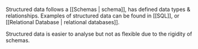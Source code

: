 Structured data follows a [[Schemas | schema]], has defined data types & relationships. Examples of structured data can be found in [[SQL]], or [[Relational Database | relational databases]].

Structured data is easier to analyse but not as flexible due to the rigidity of schemas.